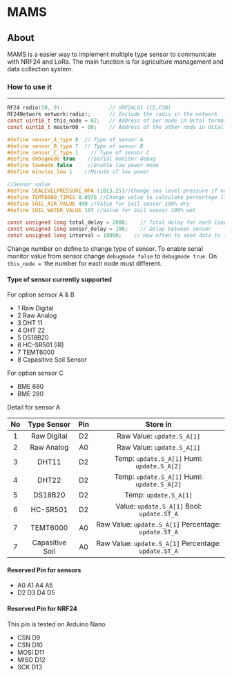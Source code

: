 # MAMS

## About

MAMS is a easier way to implement multiple type sensor to communicate with NRF24 and LoRa. The main function is for agriculture management and data collection system.

### How to use it

------------

```C
RF24 radio(10, 9);               // nRF24L01 (CE,CSN)
RF24Network network(radio);      // Include the radio in the network
const uint16_t this_node = 02;   // Address of our node in Octal format ( 04,031, etc)
const uint16_t master00 = 00;    // Address of the other node in Octal format

#define sensor_A_type 8  // Type of sensor A
#define sensor_B_type 7  // Type of sensor B
#define sensor_C_type 1    // Type of sensor C
#define debugmode true    //Serial monitor debug
#define lowmode false     //Enable low power mode
#define minutes_low 1    //Minute of low power

//Sensor value
#define SEALEVELPRESSURE_HPA (1013.25)//Change sea level pressure if needed for BME680 and BME280
#define TEMT6000_TIMES 0.0976 //Change value to calculate percentage light TEMT6000
#define SOIL_AIR_VALUE 490 //Value for Soil sensor 100% dry
#define SOIL_WATER_VALUE 197 //Value for Soil sensor 100% wet

const unsigned long total_delay = 2000;    // Total delay for each loop cycle
const unsigned long sensor_delay = 100;    // Delay between sensor
const unsigned long interval = 10000;    // How often to send data to the main unit
```
Change number on define to change type of sensor. To enable serial monitor value from sensor change ```debugmode false``` to ```debugmode true```. On ```this_node = ```the number for each node must different.



#### Type of sensor currently supported
For option sensor A & B
- 1 Raw Digital
- 2 Raw Analog
- 3 DHT 11
- 4 DHT 22
- 5 DS18B20
- 6 HC-SR501 (IR)
- 7 TEMT6000
- 8 Capasitive Soil Sensor

For option sensor C

- BME 680
- BME 280

Detail for sensor A

|  No  | Type Sensor  | Pin | Store in |
| :----: |:---------------:|:-----:|:-----:|
| 1 | Raw Digital | D2 | Raw Value: `update.S_A[1]` |
| 2 | Raw Analog | A0 | Raw Value: `update.S_A[1]` |
| 3 | DHT11 | D2 | Temp: `update.S_A[1]` Humi: `update.S_A[2]` |
| 4 | DHT22 | D2 | Temp: `update.S_A[1]` Humi: `update.S_A[2]` |
| 5 | DS18B20 | D2 | Temp: `update.S_A[1]` |
| 6 | HC-SR501 | D2 | Value: `update.S_A[1]` Bool: `update.ST_A`|
| 7 | TEMT6000 | A0 | Raw Value: `update.S_A[1]` Percentage: `update.ST_A`|
| 7 | Capasitive Soil | A0 | Raw Value: `update.S_A[1]` Percentage: `update.ST_A`|


#### Reserved Pin for sensors
- A0 A1 A4 A5
- D2 D3 D4 D5

#### Reserved Pin for NRF24
 This pin is tested on Arduino Nano
- CSN D9
- CSN D10
- MOSI D11
- MISO D12
- SCK D13




